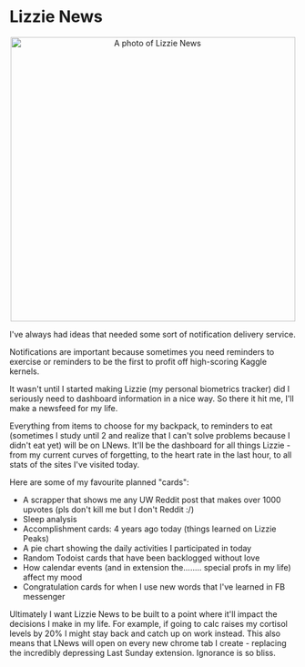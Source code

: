 # Lizzie News

<p align="center">
  <img src="https://chongcurtis.com/file_hosting/lnews.png" alt="A photo of Lizzie News" width="500px"/>
</p>

I've always had ideas that needed some sort of notification delivery service. 

Notifications are important because sometimes you need reminders to exercise or reminders to be the first to profit off high-scoring Kaggle kernels.

It wasn't until I started making Lizzie (my personal biometrics tracker) did I seriously need to dashboard information in a nice way. So there it hit me, I'll make a newsfeed for my life.

Everything from items to choose for my backpack, to reminders to eat (sometimes I study until 2 and realize that I can't solve problems because I didn't eat yet) will be on LNews. It'll be the dashboard for all things Lizzie - from my current curves of forgetting, to the heart rate in the last hour, to all stats of the sites I've visited today.


Here are some of my favourite planned "cards":

- A scrapper that shows me any UW Reddit post that makes over 1000 upvotes (pls don't kill me but I don't Reddit :/)
 - Sleep analysis
 - Accomplishment cards: 4 years ago today (things learned on Lizzie Peaks)
 - A pie chart showing the daily activities I participated in today
 - Random Todoist cards that have been backlogged without love
 - How calendar events (and in extension the........ special profs in my life) affect my mood
 - Congratulation cards for when I use new words that I've learned in FB messenger

Ultimately I want Lizzie News to be built to a point where it'll impact the decisions I make in my life. For example, if going to calc raises my cortisol levels by 20% I might stay back and catch up on work instead. This also means that LNews will open on every new chrome tab I create - replacing the incredibly depressing Last Sunday extension. Ignorance is so bliss.
